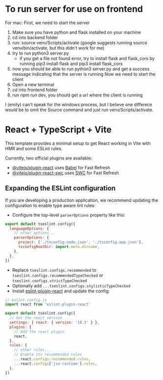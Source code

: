 # To run server for use on frontend
For mac:
  First, we need to start the server
  1. Make sure you have python and flask installed on your machine
  2. cd into backend folder
  3. run: source venv/Scripts/activate (google suggests running source venv/bin/activate, but this didn't work for me)
  4. try to run python3 server.py
        - if you get a file not found error, try to install flask and flask_cors by running pip3 install flask and pip3 install flask_cors
  5. now you should be able to run python3 server.py and get a success message indicating that the server is running
  Now we need to start the client
  1. Open a new terminal
  2. cd into frontend folder
  3. run npm run dev, you should get a url where the client is running


I (emily) can't speak for the windows process, but I believe one differece would be to omit the Source command and just run venv/Scripts/activate. 











# React + TypeScript + Vite

This template provides a minimal setup to get React working in Vite with HMR and some ESLint rules.

Currently, two official plugins are available:

- [@vitejs/plugin-react](https://github.com/vitejs/vite-plugin-react/blob/main/packages/plugin-react/README.md) uses [Babel](https://babeljs.io/) for Fast Refresh
- [@vitejs/plugin-react-swc](https://github.com/vitejs/vite-plugin-react-swc) uses [SWC](https://swc.rs/) for Fast Refresh

## Expanding the ESLint configuration

If you are developing a production application, we recommend updating the configuration to enable type aware lint rules:

- Configure the top-level `parserOptions` property like this:

```js
export default tseslint.config({
  languageOptions: {
    // other options...
    parserOptions: {
      project: ['./tsconfig.node.json', './tsconfig.app.json'],
      tsconfigRootDir: import.meta.dirname,
    },
  },
})
```

- Replace `tseslint.configs.recommended` to `tseslint.configs.recommendedTypeChecked` or `tseslint.configs.strictTypeChecked`
- Optionally add `...tseslint.configs.stylisticTypeChecked`
- Install [eslint-plugin-react](https://github.com/jsx-eslint/eslint-plugin-react) and update the config:

```js
// eslint.config.js
import react from 'eslint-plugin-react'

export default tseslint.config({
  // Set the react version
  settings: { react: { version: '18.3' } },
  plugins: {
    // Add the react plugin
    react,
  },
  rules: {
    // other rules...
    // Enable its recommended rules
    ...react.configs.recommended.rules,
    ...react.configs['jsx-runtime'].rules,
  },
})
```
